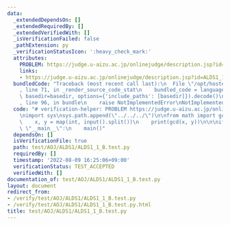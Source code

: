 ```yaml
---
data:
  _extendedDependsOn: []
  _extendedRequiredBy: []
  _extendedVerifiedWith: []
  _isVerificationFailed: false
  _pathExtension: py
  _verificationStatusIcon: ':heavy_check_mark:'
  attributes:
    PROBLEM: https://judge.u-aizu.ac.jp/onlinejudge/description.jsp?id=ALDS1_1_B
    links:
    - https://judge.u-aizu.ac.jp/onlinejudge/description.jsp?id=ALDS1_1_B
  bundledCode: "Traceback (most recent call last):\n  File \"/opt/hostedtoolcache/Python/3.10.6/x64/lib/python3.10/site-packages/onlinejudge_verify/documentation/build.py\"\
    , line 71, in _render_source_code_stat\n    bundled_code = language.bundle(stat.path,\
    \ basedir=basedir, options={'include_paths': [basedir]}).decode()\n  File \"/opt/hostedtoolcache/Python/3.10.6/x64/lib/python3.10/site-packages/onlinejudge_verify/languages/python.py\"\
    , line 96, in bundle\n    raise NotImplementedError\nNotImplementedError\n"
  code: "# verification-helper: PROBLEM https://judge.u-aizu.ac.jp/onlinejudge/description.jsp?id=ALDS1_1_B\n\
    \nimport sys\nsys.path.append(\"../../../\")\n\nfrom math import gcd\n\ndef main():\n\
    \    x, y = map(int, input().split())\n    print(gcd(x, y))\n\n\nif __name__ ==\
    \ \"__main__\":\n    main()"
  dependsOn: []
  isVerificationFile: true
  path: test/AOJ/ALDS1/ALDS1_1_B.test.py
  requiredBy: []
  timestamp: '2022-08-09 16:25:06+09:00'
  verificationStatus: TEST_ACCEPTED
  verifiedWith: []
documentation_of: test/AOJ/ALDS1/ALDS1_1_B.test.py
layout: document
redirect_from:
- /verify/test/AOJ/ALDS1/ALDS1_1_B.test.py
- /verify/test/AOJ/ALDS1/ALDS1_1_B.test.py.html
title: test/AOJ/ALDS1/ALDS1_1_B.test.py
---
```

